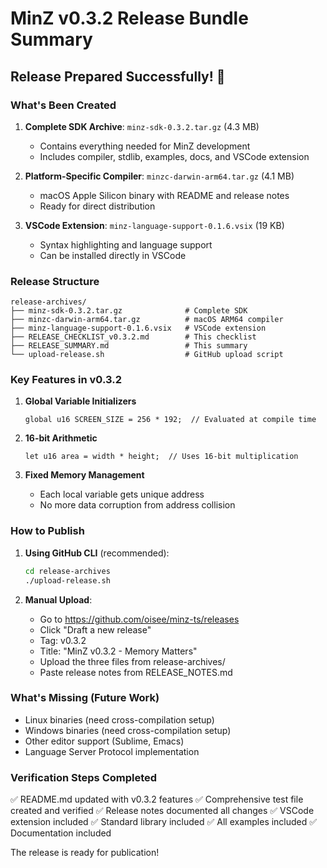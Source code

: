 # MinZ v0.3.2 Release Bundle Summary

## Release Prepared Successfully! 🎉

### What's Been Created

1. **Complete SDK Archive**: `minz-sdk-0.3.2.tar.gz` (4.3 MB)
   - Contains everything needed for MinZ development
   - Includes compiler, stdlib, examples, docs, and VSCode extension

2. **Platform-Specific Compiler**: `minzc-darwin-arm64.tar.gz` (4.1 MB)
   - macOS Apple Silicon binary with README and release notes
   - Ready for direct distribution

3. **VSCode Extension**: `minz-language-support-0.1.6.vsix` (19 KB)
   - Syntax highlighting and language support
   - Can be installed directly in VSCode

### Release Structure

```
release-archives/
├── minz-sdk-0.3.2.tar.gz              # Complete SDK
├── minzc-darwin-arm64.tar.gz          # macOS ARM64 compiler
├── minz-language-support-0.1.6.vsix   # VSCode extension
├── RELEASE_CHECKLIST_v0.3.2.md        # This checklist
├── RELEASE_SUMMARY.md                 # This summary
└── upload-release.sh                  # GitHub upload script
```

### Key Features in v0.3.2

1. **Global Variable Initializers**
   ```minz
   global u16 SCREEN_SIZE = 256 * 192;  // Evaluated at compile time
   ```

2. **16-bit Arithmetic**
   ```minz
   let u16 area = width * height;  // Uses 16-bit multiplication
   ```

3. **Fixed Memory Management**
   - Each local variable gets unique address
   - No more data corruption from address collision

### How to Publish

1. **Using GitHub CLI** (recommended):
   ```bash
   cd release-archives
   ./upload-release.sh
   ```

2. **Manual Upload**:
   - Go to https://github.com/oisee/minz-ts/releases
   - Click "Draft a new release"
   - Tag: v0.3.2
   - Title: "MinZ v0.3.2 - Memory Matters"
   - Upload the three files from release-archives/
   - Paste release notes from RELEASE_NOTES.md

### What's Missing (Future Work)

- Linux binaries (need cross-compilation setup)
- Windows binaries (need cross-compilation setup)
- Other editor support (Sublime, Emacs)
- Language Server Protocol implementation

### Verification Steps Completed

✅ README.md updated with v0.3.2 features
✅ Comprehensive test file created and verified
✅ Release notes documented all changes
✅ VSCode extension included
✅ Standard library included
✅ All examples included
✅ Documentation included

The release is ready for publication!